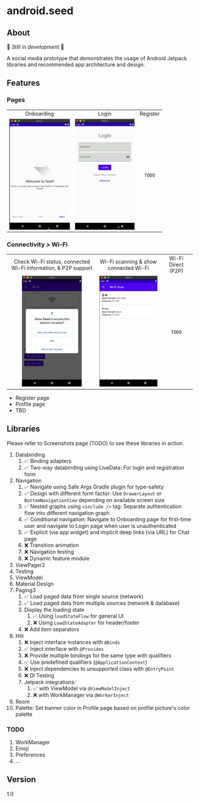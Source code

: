 # android.seed

## About

🚀 *Still in development* 🚀

A social media prototype that demonstrates the usage of Android Jetpack libraries and recommended app architecture and design.

## Features

### Pages

|     |     |     |
| :-: | :-: | :-: |
| Onboarding | Login | Register |
| <img src="./screenshots/onboarding_page.gif" height="300" /> | <img src="./screenshots/login_page.gif" height="300" /> | `TODO` |

### Connectivity > Wi-Fi

|     |     |     |
| :-: | :-: | :-: |
| Check Wi-Fi status, connected Wi-Fi information, & P2P support  | Wi-Fi scanning & show connected Wi-Fi | Wi-Fi Direct (P2P) |
| <img src="./screenshots/wifi_state.gif" height="300" /> | <img src="./screenshots/wifi_scan.gif" height="300" /> | `TODO` |
  
* Register page
* Profile page
* TBD

## Libraries

Please refer to Screenshots page (TODO) to see these libraries in action.

1. Databinding
   1. ✅ Binding adapters
   2. ✅ Two-way databinding using LiveData: For login and registration form
2. Navigation
   1. ✅ Navigate using Safe Args Gradle plugin for type-safety
   2. ✅ Design with different form factor: Use `DrawerLayout` or `BottomNavigationView` depending on available screen size
   3. ✅ Nested graphs using `<include />` tag: Separate authentication flow into different navigation graph
   4. ✅ Conditional navigation: Navigate to Onboarding page for first-time user and navigate to Login page when user is unauthenticated
   5. ✅ Explicit (via app widget) and implicit deep links (via URL) for Chat page
   6. ❌ Transition animation
   7. ❌ Navigation testing
   8. ❌ Dynamic feature module
3. ViewPager2
4. Testing
5. ViewModel
6. Material Design
7. Paging3
   1. ✅ Load paged data from single source (network)
   2. ✅ Load paged data from multiple sources (network & database)
   3. Display the loading state
      1. ✅ Using `loadStateFlow` for general UI
      2. ❌ Using `LoadStateAdapter` for header/footer
   4. ❌ Add item separators
8. Hilt
   1. ❌ Inject interface instances with `@Binds`
   2. ✅ Inject interface with `@Provides`
   3. ❌ Provide multiple bindings for the same type with qualifiers
   4. ✅ Use predefined qualifiers (`@ApplicationContext`)
   5. ❌ Inject dependencies to unsupported class with `@EntryPoint`
   6. ❌ DI Testing
   7. Jetpack integrations: 
      1. ✅ with ViewModel via `@ViewModelInject`
      2. ❌ with WorkManager via `@WorkerInject`
9. Room
10. Palette: Set banner color in Profile page based on profile picture's color palette

### TODO

1. WorkManager
2. Emoji
3. Preferences
4. ...

## Version

1.0
